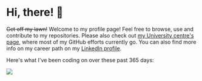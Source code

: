 # Hi, there! :wave:

~~Get off my lawn!~~ Welcome to my profile page! Feel free to browse, use and contribute to my repositories. Please also check out [my University centre's page](https://github.com/ocbe-uio/), where most of my GitHub efforts currently go. You can also find more info on my career path on my [LinkedIn profile](https://www.linkedin.com/in/waldir-leoncio-40899618b/).

Here's what I've been coding on over these past 365 days:

<img src="https://wakatime.com/share/@wleoncio/bf40f472-699c-4bd1-a5af-028bacda7392.png"/>
<!--
30 days
<a href="https://wakatime.com"><img src="https://wakatime.com/share/@wleoncio/4e9eab99-a918-4bcc-b0f1-e2a2dd76b047.png" height=300/></a>

All-time data
<img src="https://wakatime.com/share/@wleoncio/7ef50a25-b3d0-41bd-9220-93574902a805.png" height=300/></a>
-->

(yes, I know, pie charts are evil, but I wanna save space)

More coding stats on my [WakaTime profile](https://wakatime.com/@wleoncio).

